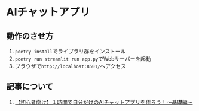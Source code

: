 # AIチャットアプリ

## 動作のさせ方

1. `poetry install`でライブラリ群をインストール
2. `poetry run streamlit run app.py`でWebサーバーを起動
3. ブラウザで`http://localhost:8501/`へアクセス

## 記事について

1. [【初心者向け】１時間で自分だけのAIチャットアプリを作ろう！〜基礎編〜](https://www.tc3.co.jp/make_ai_chat_app_fron_scratch/)

